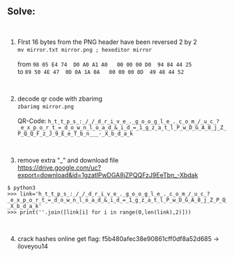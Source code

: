 ## Solve:
<br/>

1. FIrst 16 bytes from the PNG header have been reversed 2 by 2 <br/>
  `mv mirror.txt mirror.png ; hexeditor mirror`<br/><br/>
  from `98 05 E4 74  D0 A0 A1 A0   00 00 00 D0  94 84 44 25`<br/>
  to   `89 50 4E 47  0D 0A 1A 0A   00 00 00 0D  49 48 44 52`

<br/>

2. decode qr code with zbarimg<br/>
  `zbarimg mirror.png`<br/><br/>
  QR-Code: `h_t_t_p_s_:_/_/_d_r_i_v_e_._g_o_o_g_l_e_._c_o_m_/_u_c_?_e_x_p_o_r_t_=_d_o_w_n_l_o_a_d_&_i_d_=_1_g_z_a_t_l_P_w_D_G_A_8_j_Z_P_Q_Q_F_z_J_9_E_e_T_b_n___-_X_b_d_a_k`

<br/>

3. remove extra "\_" and download file  
https://drive.google.com/uc?export=download&id=1gzatlPwDGA8jZPQQFzJ9EeTbn_-Xbdak<br/>
```python3
$ python3
>>> link='h_t_t_p_s_:_/_/_d_r_i_v_e_._g_o_o_g_l_e_._c_o_m_/_u_c_?_e_x_p_o_r_t_=_d_o_w_n_l_o_a_d_&_i_d_=_1_g_z_a_t_l_P_w_D_G_A_8_j_Z_P_Q_Q_F_z_J_9_E_e_T_b_n___-_X_b_d_a_k'
>>> print(''.join([link[i] for i in range(0,len(link),2)]))
```
<br/>

4. crack hashes online 
  get flag: f5b480afec38e90861cff0df8a52d685 -> iloveyou14
